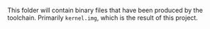 This folder will contain binary files that have been produced by the toolchain. Primarily `kernel.img`, which is the result of this project.
